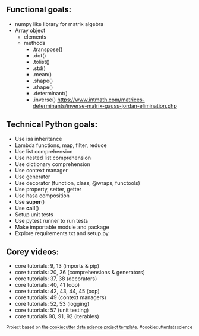 ## Functional goals:
- numpy like library for matrix algebra
- Array object
    - elements
    - methods
        - .transpose()
        - .dot()
        - .tolist()
        - .std()
        - .mean()
        - .shape()
        - .shape()
        - .determinant()
        - .inverse() https://www.intmath.com/matrices-determinants/inverse-matrix-gauss-jordan-elimination.php

## Technical Python goals:
- Use isa inheritance
- Lambda functions, map, filter, reduce
- Use list comprehension
- Use nested list comprehension
- Use dictionary comprehension
- Use context manager
- Use generator
- Use decorator (function, class, @wraps, functools)
- Use property, setter, getter
- Use hasa composition
- Use __super__()
- Use __call__()
- Setup unit tests
- Use pytest runner to run tests
- Make importable module and package
- Explore requirements.txt and setup.py

## Corey videos:
- core tutorials: 9, 13  (imports & pip)
- core tutorials:  20, 36 (comprehensions & generators)
- core tutorials:  37, 38 (decorators)
- core tutorials:  40, 41 (oop)
- core tutorials:  42, 43, 44, 45 (oop)
- core tutorials:  49 (context managers)
- core tutorials:  52, 53 (logging)
- core tutorials:  57 (unit testing)
- core tutorials 90, 91, 92 (iterables)

<p><small>Project based on the <a target="_blank" href="https://drivendata.github.io/cookiecutter-data-science/">cookiecutter data science project template</a>. #cookiecutterdatascience</small></p>

